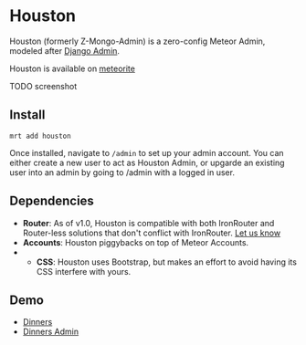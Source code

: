 Houston
===============
Houston (formerly Z-Mongo-Admin) is a zero-config Meteor Admin, modeled after [Django Admin](https://docs.djangoproject.com/en/dev/ref/contrib/admin/).  

Houston is available on [meteorite](https://atmosphere.meteor.com/package/houston)

TODO screenshot

Install
----------
```
mrt add houston
```

Once installed, navigate to `/admin` to set up your admin account. You can either create a new user to act as Houston Admin, or upgarde an existing user into an admin by going to /admin with a logged in user.  

Dependencies
-----

* **Router**: As of v1.0, Houston is compatible with both IronRouter and Router-less solutions that don't conflict with IronRouter. [Let us know](https://github.com/gterrono/houston/issues/new)
* **Accounts**: Houston piggybacks on top of Meteor Accounts.  
* * **CSS**: Houston uses Bootstrap, but makes an effort to avoid having its CSS interfere with yours.

Demo
------------
* [Dinners](http://interndinners.meteor.com/dinners)
* [Dinners Admin](http://interndinners.meteor.com/admin)

